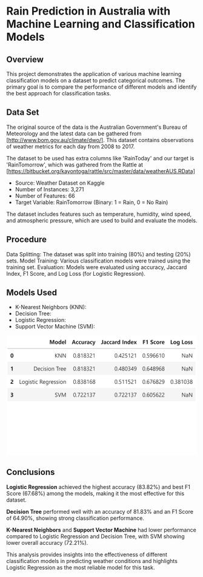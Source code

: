 # Rain Prediction in Australia with Machine Learning and Classification Models

## Overview
This project demonstrates the application of various machine learning classification models on a dataset to predict categorical outcomes. The primary goal is to compare the performance of different models and identify the best approach for classification tasks.

## Data Set

The original source of the data is the Australian Government's Bureau of Meteorology and the latest data can be gathered from [http://www.bom.gov.au/climate/dwo/]. This dataset contains observations of weather metrics for each day from 2008 to 2017. 

The dataset to be used has extra columns like 'RainToday' and our target is 'RainTomorrow', which was gathered from the Rattle at [https://bitbucket.org/kayontoga/rattle/src/master/data/weatherAUS.RData]

* Source: Weather Dataset on Kaggle
* Number of Instances: 3,271
* Number of Features: 66
* Target Variable: RainTomorrow (Binary: 1 = Rain, 0 = No Rain)
  
The dataset includes features such as temperature, humidity, wind speed, and atmospheric pressure, which are used to build and evaluate the models.

## Procedure

Data Splitting: The dataset was split into training (80%) and testing (20%) sets.
Model Training: Various classification models were trained using the training set.
Evaluation: Models were evaluated using accuracy, Jaccard Index, F1 Score, and Log Loss (for Logistic Regression).

## Models Used

* K-Nearest Neighbors (KNN):
* Decision Tree:
* Logistic Regression:
* Support Vector Machine (SVM):

![Report Data Table](report_data_table.jpg)

## Conclusions

**Logistic Regression** achieved the highest accuracy (83.82%) and best F1 Score (67.68%) among the models, making it the most effective for this dataset.

**Decision Tree** performed well with an accuracy of 81.83% and an F1 Score of 64.90%, showing strong classification performance.

**K-Nearest Neighbors** and **Support Vector Machine** had lower performance compared to Logistic Regression and Decision Tree, with SVM showing lower overall accuracy (72.21%).

This analysis provides insights into the effectiveness of different classification models in predicting weather conditions and highlights Logistic Regression as the most reliable model for this task.
